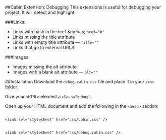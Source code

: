 ##Cabin Extension: Debugging
This extensions is useful for debugging your project. It will detect and highlight:

###Links:
<ul>
	<li>Links with hash in the href &mdhas; <code>href="#"</code></li>
	<li>Links missing the title attribute</li>
	<li>Links with empty title attribute &mdash; <code>title=""</code></li>
	<li>Links that go to external URLS</li>
</ul>

###Images
<ul>
	<li>Images missing the alt attribute</li>
	<li>Images with a blank alt attribute &mdash; <code>alt=""</code></li>
</ul>

##Installation
Download the <code>debug.cabin.css</code> file and place it in your <code>/css</code> folder.

Give your <code>&lt;HTML&gt;</code> element a <code>class="debug"</code>. 

Open up your HTML document and add the following in the <code>&lt;head&gt;</code> section:

<code>
&lt;link rel="stylesheet" href="css/cabin.css" /&gt;
<br />
&lt;link rel="stylesheet" href="css/debug.cabin.css" /&gt;
</code>